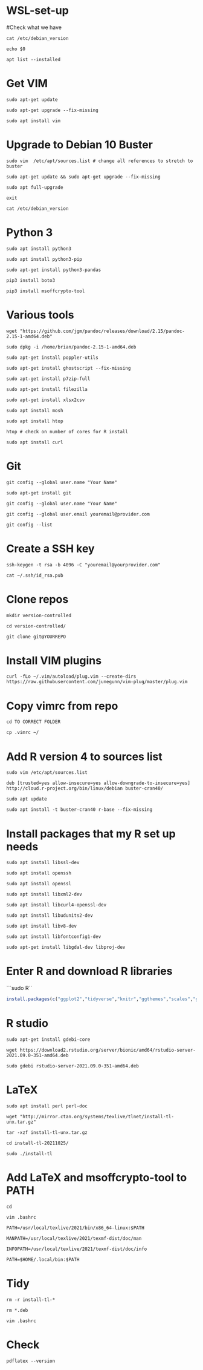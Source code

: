 # WSL-set-up

#Check what we have

```cat /etc/debian_version```

```echo $0```

```apt list --installed```

# Get VIM

```sudo apt-get update```

```sudo apt-get upgrade --fix-missing```

```sudo apt install vim```

# Upgrade to Debian 10 Buster

```sudo vim  /etc/apt/sources.list # change all references to stretch to buster```

```sudo apt-get update && sudo apt-get upgrade --fix-missing```

```sudo apt full-upgrade```

```exit```

```cat /etc/debian_version```

# Python 3

```sudo apt install python3```

```sudo apt install python3-pip```

```sudo apt-get install python3-pandas```

```pip3 install boto3```

```pip3 install msoffcrypto-tool```

# Various tools

```wget "https://github.com/jgm/pandoc/releases/download/2.15/pandoc-2.15-1-amd64.deb"```

```sudo dpkg -i /home/brian/pandoc-2.15-1-amd64.deb```

```sudo apt-get install poppler-utils```

```sudo apt-get install ghostscript --fix-missing```

```sudo apt-get install p7zip-full```

```sudo apt-get install filezilla```

```sudo apt-get install xlsx2csv```

```sudo apt install mosh```

```sudo apt install htop```

```htop # check on number of cores for R install```

```sudo apt install curl```

# Git

```git config --global user.name "Your Name"```

```sudo apt-get install git```

```git config --global user.name "Your Name"```

```git config --global user.email youremail@provider.com```

```git config --list```

# Create a SSH key

```ssh-keygen -t rsa -b 4096 -C "youremail@yourprovider.com"```

```cat ~/.ssh/id_rsa.pub```

# Clone repos

```mkdir version-controlled```

```cd version-controlled/```

```git clone git@YOURREPO```

# Install VIM plugins

```curl -fLo ~/.vim/autoload/plug.vim --create-dirs https://raw.githubusercontent.com/junegunn/vim-plug/master/plug.vim```

# Copy vimrc from repo

```cd TO CORRECT FOLDER```

```cp .vimrc ~/```

# Add R version 4 to sources list

```sudo vim /etc/apt/sources.list```

```
deb [trusted=yes allow-insecure=yes allow-downgrade-to-insecure=yes] http://cloud.r-project.org/bin/linux/debian buster-cran40/
```

```sudo apt update```

```sudo apt install -t buster-cran40 r-base --fix-missing```

# Install packages that my R set up needs

```sudo apt install libssl-dev```

```sudo apt install openssh```

```sudo apt install openssl```

```sudo apt install libxml2-dev```

```sudo apt install libcurl4-openssl-dev```

```sudo apt install libudunits2-dev```

```sudo apt install libv8-dev```

```sudo apt install libfontconfig1-dev```

```sudo apt-get install libgdal-dev libproj-dev```

# Enter R and download R libraries

```sudo R``

```r
install.packages(c("ggplot2","tidyverse","knitr","ggthemes","scales","ggmap","mapproj","plotly","ggfortify","leaflet","leaflet.extras","rgdal","forecast","treemapify","dbscan","survival","googleVis","rmarkdown","flexdashboard","highcharter","devtools","maptools","mapview","treemap","networkD3","visNetwork","DiagrammeR","DT","ggcorrplot", "Hmisc", "anomalize", "fpp2", "h2o", "sweep", "timetk", "xgboost", "prophet","survminer","ggwordcloud","this.path", "ggsn") , repo = 'https://mac.R-project.org', ask = FALSE, checkBuilt = TRUE, Ncpus = 4)
```

# R studio

```sudo apt-get install gdebi-core```

```wget https://download2.rstudio.org/server/bionic/amd64/rstudio-server-2021.09.0-351-amd64.deb```

```sudo gdebi rstudio-server-2021.09.0-351-amd64.deb```

# LaTeX

```sudo apt install perl perl-doc```

```wget "http://mirror.ctan.org/systems/texlive/tlnet/install-tl-unx.tar.gz"```

```tar -xzf install-tl-unx.tar.gz```

```cd install-tl-20211025/```

```sudo ./install-tl```

# Add LaTeX and msoffcrypto-tool to PATH

```cd```

```vim .bashrc```

```
PATH=/usr/local/texlive/2021/bin/x86_64-linux:$PATH

MANPATH=/usr/local/texlive/2021/texmf-dist/doc/man

INFOPATH=/usr/local/texlive/2021/texmf-dist/doc/info

PATH=$HOME/.local/bin:$PATH
```

# Tidy

```rm -r install-tl-*```

```rm *.deb```

```vim .bashrc```

# Check

```pdflatex --version```
